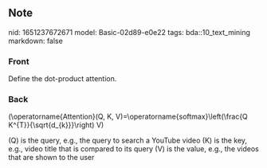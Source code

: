 ## Note
nid: 1651237672671
model: Basic-02d89-e0e22
tags: bda::10_text_mining
markdown: false

### Front
Define the dot-product attention.

### Back
\(\operatorname{Attention}(Q, K, V)=\operatorname{softmax}\left(\frac{Q K^{T}}{\sqrt{d_{k}}}\right) V\)

\(Q\) is the query, e.g., the query to search a YouTube video
\(K\) is the key, e.g., video title that is compared to its query
\(V\) is the value, e.g., the videos that are shown to the user

